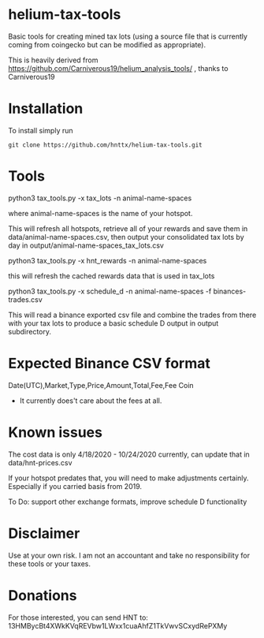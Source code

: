 # helium-tax-tools
Basic tools for creating mined tax lots (using a source file that is currently coming from coingecko but can be modified as appropriate).

This is heavily derived from https://github.com/Carniverous19/helium_analysis_tools/ , thanks to Carniverous19

# Installation
To install simply run

    git clone https://github.com/hnttx/helium-tax-tools.git


# Tools
python3 tax_tools.py -x tax_lots -n animal-name-spaces

where animal-name-spaces is the name of your hotspot.

This will refresh all hotspots, retrieve all of your rewards and save them in data/animal-name-spaces.csv, then output your consolidated tax lots by day in output/animal-name-spaces_tax_lots.csv


python3 tax_tools.py -x hnt_rewards -n animal-name-spaces

this will refresh the cached rewards data that is used in tax_lots


python3 tax_tools.py -x schedule_d -n animal-name-spaces -f binances-trades.csv

This will read a binance exported csv file and combine the trades from there with your tax lots to produce a basic schedule D output in output subdirectory.


# Expected Binance CSV format

Date(UTC),Market,Type,Price,Amount,Total,Fee,Fee Coin
* It currently does't care about the fees at all.



# Known issues
The cost data is only 4/18/2020 - 10/24/2020 currently, can update that in data/hnt-prices.csv

If your hotspot predates that, you will need to make adjustments certainly. Especially if you carried basis from 2019.

To Do: support other exchange formats, improve schedule D functionality

# Disclaimer
Use at your own risk. I am not an accountant and take no responsibility for these tools or your taxes.

# Donations
For those interested, you can send HNT to: 13HMBycBt4XWkKVqREVbw1LWxx1cuaAhfZ1TkVwvSCxydRePXMy
